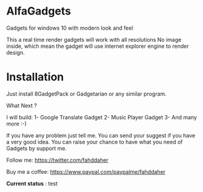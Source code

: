 # AlfaGadgets
Gadgets for windows 10 with modern look and feel

This a real time render gadgets will work with all resolutions
No image inside, which mean the gadget will use internet explorer engine to render design.

# Installation
Just install 8GadgetPack or Gadgetarian or any similar program.


What Next ?

I will build:
1- Google Translate Gadget
2- Music Player Gadget
3- And many more :-)

If you have any problem just tell me.
You can send your suggest if you have a very good idea.
You can raise your chance to have what you need of Gadgets by support me. 


Follow me:
https://twitter.com/fahddaher

Buy me a coffee:
https://www.paypal.com/paypalme/fahddaher

**Current status** : test
